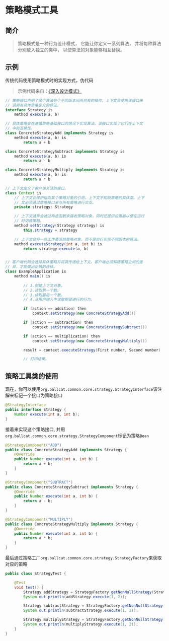 # 策略模式工具

## 简介
> 策略模式是一种行为设计模式， 它能让你定义一系列算法， 并将每种算法分别放入独立的类中， 以使算法的对象能够相互替换。

## 示例
传统代码使用策略模式时的实现方式，伪代码
> 示例代码来自：[《深入设计模式》](https://refactoringguru.cn/design-patterns/strategy)
```java
// 策略接口声明了某个算法各个不同版本间所共有的操作。上下文会使用该接口来
// 调用有具体策略定义的算法。
interface Strategy is
    method execute(a, b)

// 具体策略会在遵循策略基础接口的情况下实现算法。该接口实现了它们在上下文
// 中的互换性。
class ConcreteStrategyAdd implements Strategy is
    method execute(a, b) is
        return a + b

class ConcreteStrategySubtract implements Strategy is
    method execute(a, b) is
        return a - b

class ConcreteStrategyMultiply implements Strategy is
    method execute(a, b) is
        return a * b

// 上下文定义了客户端关注的接口。
class Context is
    // 上下文会维护指向某个策略对象的引用。上下文不知晓策略的具体类。上下
    // 文必须通过策略接口来与所有策略进行交互。
    private strategy: Strategy

    // 上下文通常会通过构造函数来接收策略对象，同时还提供设置器以便在运行
    // 时切换策略。
    method setStrategy(Strategy strategy) is
        this.strategy = strategy

    // 上下文会将一些工作委派给策略对象，而不是自行实现不同版本的算法。
    method executeStrategy(int a, int b) is
        return strategy.execute(a, b)


// 客户端代码会选择具体策略并将其传递给上下文。客户端必须知晓策略之间的差
// 异，才能做出正确的选择。
class ExampleApplication is
    method main() is
        
        // 1.创建上下文对象。
        // 2.读取第一个数。
        // 3.读取最后一个数。
        // 4.从用户输入中读取期望进行的行为。

        if (action == addition) then
            context.setStrategy(new ConcreteStrategyAdd())

        if (action == subtraction) then
            context.setStrategy(new ConcreteStrategySubtract())

        if (action == multiplication) then
            context.setStrategy(new ConcreteStrategyMultiply())

        result = context.executeStrategy(First number, Second number)

        // 打印结果。
```
## 策略工具类的使用

现在，你可以使用`org.ballcat.common.core.strategy.StrategyInterface`该注解来标记一个接口为策略接口

```java
@StrategyInterface
public interface Strategy {
    Number execute(int a, int b);
}
```

接着来实现这个策略接口, 并用`org.ballcat.common.core.strategy.StrategyComponent`标记为策略`Bean`
```java
@StrategyComponent("ADD")
public class ConcreteStrategyAdd implements Strategy {
	@Override
	public Number execute(int a, int b) {
		return a + b;
	}
}

@StrategyComponent("SUBTRACT")
public class ConcreteStrategySubtract implements Strategy {
    @Override
    public Number execute(int a, int b) {
        return a - b;
    }
}

@StrategyComponent("MULTIPLY")
public class ConcreteStrategyMultiply implements Strategy {
    @Override
    public Number execute(int a, int b) {
        return a * b;
    }
}
```

最后通过策略工厂`org.ballcat.common.core.strategy.StrategyFactory`来获取对应的策略

```java
public class StrategyTest {

    @Test
    void test() {
        Strategy addStrategy = StrategyFactory.getNonNullStrategy(Strategy.class, "ADD");
        System.out.println(addStrategy.execute(1, 2));

        Strategy subtractStrategy = StrategyFactory.getNonNullStrategy(Strategy.class, "SUBTRACT");
        System.out.println(subtractStrategy.execute(1, 2));

        Strategy multiplyStrategy = StrategyFactory.getNonNullStrategy(Strategy.class, "MULTIPLY");
        System.out.println(multiplyStrategy.execute(1, 2));
    }
}
```
